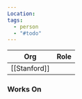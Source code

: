```yaml
---
Location: 
tags:
  - person
  - "#todo"
---
```

| Org | Role |
| --- | ---- |
|   [[Stanford]]  |      |

### Works On


